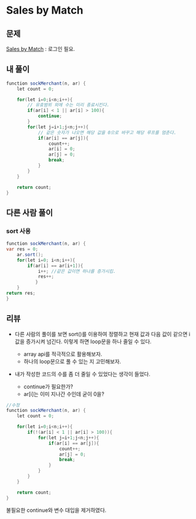 # Sales by Match

## 문제

[Sales by Match](https://www.hackerrank.com/challenges/sock-merchant/problem?h_l=interview&playlist_slugs%5B%5D=interview-preparation-kit&playlist_slugs%5B%5D=warmup) : 로그인 필요.

## 내 풀이

```java script
function sockMerchant(n, ar) {
    let count = 0;

    for(let i=0;i<n;i++){
        // 유효범위 외에 수는 미리 종료시킨다.
        if(ar[i] < 1 || ar[i] > 100){
            continue;
        }
        for(let j=i+1;j<n;j++){
            // 같은 숫자가 나오면 해당 값을 0으로 바꾸고 해당 루프를 멈춘다.
            if(ar[i] == ar[j]){
                count++;
                ar[i] = 0;
                ar[j] = 0;
                break;
            }
        }
    }

    return count;
}
```

## 다른 사람 풀이

### sort 사용

```java script
function sockMerchant(n, ar) {
var res = 0;
    ar.sort();
    for(let i=0; i<n;i++){
        if(ar[i] == ar[i+1]){
            i++; //같은 값이면 하나를 증가시킴.
            res++;
           }
    }
return res;
}
```

## 리뷰

- 다른 사람의 풀이를 보면 sort()를 이용하여 정렬하고 현재 값과 다음 값이 같으면 i값을 증가시켜 넘긴다. 이렇게 하면 loop문을 하나 줄일 수 있다.

  - array api를 적극적으로 활용해보자.
  - 하나의 loop문으로 풀 수 있는 지 고민해보자.

- 내가 작성한 코드의 수를 좀 더 줄일 수 있었다는 생각이 들었다.
  - continue가 필요한가?
  - ar[i]는 이미 지나간 수인데 굳이 0을?

```java script
//수정
function sockMerchant(n, ar) {
    let count = 0;

    for(let i=0;i<n;i++){
        if(!(ar[i] < 1 || ar[i] > 100)){
            for(let j=i+1;j<n;j++){
                if(ar[i] == ar[j]){
                    count++;
                    ar[j] = 0;
                    break;
                }
            }
        }
    }

    return count;
}
```

불필요한 continue와 변수 대입을 제거하였다.
